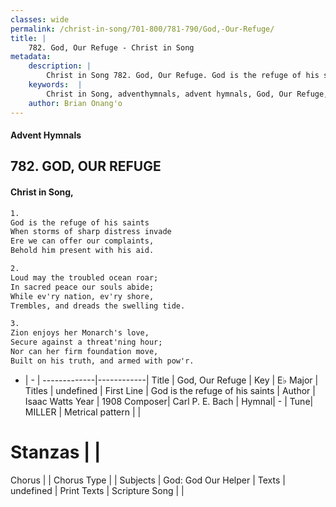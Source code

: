 ```yaml
---
classes: wide
permalink: /christ-in-song/701-800/781-790/God,-Our-Refuge/
title: |
    782. God, Our Refuge - Christ in Song
metadata:
    description: |
        Christ in Song 782. God, Our Refuge. God is the refuge of his saints When storms of sharp distress invade Ere we can offer our complaints, Behold him present with his aid.
    keywords:  |
        Christ in Song, adventhymnals, advent hymnals, God, Our Refuge, God is the refuge of his saints. 
    author: Brian Onang'o
---
```


#### Advent Hymnals
## 782. GOD, OUR REFUGE
####  Christ in Song,

```txt
1.
God is the refuge of his saints
When storms of sharp distress invade
Ere we can offer our complaints,
Behold him present with his aid.

2.
Loud may the troubled ocean roar;
In sacred peace our souls abide;
While ev'ry nation, ev'ry shore,
Trembles, and dreads the swelling tide.

3.
Zion enjoys her Monarch's love,
Secure against a threat'ning hour;
Nor can her firm foundation move,
Built on his truth, and armed with pow'r.

```

- |   -  |
-------------|------------|
Title | God, Our Refuge |
Key | E♭ Major |
Titles | undefined |
First Line | God is the refuge of his saints |
Author | Isaac Watts
Year | 1908
Composer| Carl P. E. Bach |
Hymnal|  - |
Tune| MILLER |
Metrical pattern | |
# Stanzas |  |
Chorus |  |
Chorus Type |  |
Subjects | God: God Our Helper |
Texts | undefined |
Print Texts | 
Scripture Song |  |
    
